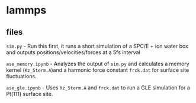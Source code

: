 lammps
======

files
-----

`sim.py` - Run this first, it runs a short simulation of a SPC/E + ion water box and 
outputs positions/velocities/forces at a 5fs interval

`ase_memory.ipynb` - Analyzes the output of `sim.py` and calculates a memory kernel 
(`Kz_5term.A`)and a harmonic force constant `frck.dat` for surface site fluctuations. 

`ase_gle.ipynb` - Uses `Kz_5term.A` and `frck.dat` to run a GLE simulation for a Pt(111)
surface site. 